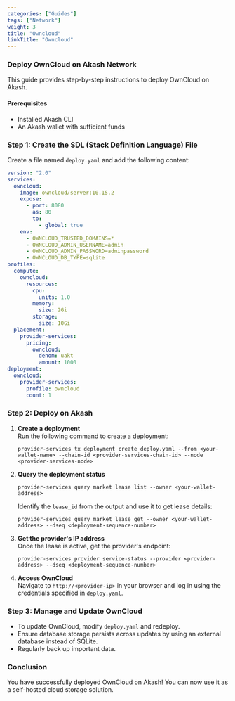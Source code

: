 ```yaml
---
categories: ["Guides"]
tags: ["Network"]
weight: 3
title: "Owncloud"
linkTitle: "Owncloud"
---
```


### Deploy OwnCloud on Akash Network

This guide provides step-by-step instructions to deploy OwnCloud on Akash.

#### Prerequisites
- Installed Akash CLI
- An Akash wallet with sufficient funds


### Step 1: Create the SDL (Stack Definition Language) File

Create a file named `deploy.yaml` and add the following content:

```yaml
version: "2.0"
services:
  owncloud:
    image: owncloud/server:10.15.2
    expose:
      - port: 8080
        as: 80
        to:
          - global: true
    env:
      - OWNCLOUD_TRUSTED_DOMAINS=*
      - OWNCLOUD_ADMIN_USERNAME=admin
      - OWNCLOUD_ADMIN_PASSWORD=adminpassword
      - OWNCLOUD_DB_TYPE=sqlite
profiles:
  compute:
    owncloud:
      resources:
        cpu:
          units: 1.0
        memory:
          size: 2Gi
        storage:
          size: 10Gi
  placement:
    provider-services:
      pricing:
        owncloud:
          denom: uakt
          amount: 1000
deployment:
  owncloud:
    provider-services:
      profile: owncloud
      count: 1
```

### Step 2: Deploy on Akash

1. **Create a deployment**  
   Run the following command to create a deployment:
   ```
   provider-services tx deployment create deploy.yaml --from <your-wallet-name> --chain-id <provider-services-chain-id> --node <provider-services-node>
   ```

2. **Query the deployment status**
   ```
   provider-services query market lease list --owner <your-wallet-address>
   ```
   Identify the `lease_id` from the output and use it to get lease details:
   ```
   provider-services query market lease get --owner <your-wallet-address> --dseq <deployment-sequence-number>
   ```

3. **Get the provider's IP address**  
   Once the lease is active, get the provider's endpoint:
   ```
   provider-services provider service-status --provider <provider-address> --dseq <deployment-sequence-number>
   ```

4. **Access OwnCloud**  
   Navigate to `http://<provider-ip>` in your browser and log in using the credentials specified in `deploy.yaml`.

### Step 3: Manage and Update OwnCloud

- To update OwnCloud, modify `deploy.yaml` and redeploy.
- Ensure database storage persists across updates by using an external database instead of SQLite.
- Regularly back up important data.

### Conclusion

You have successfully deployed OwnCloud on Akash! You can now use it as a self-hosted cloud storage solution.